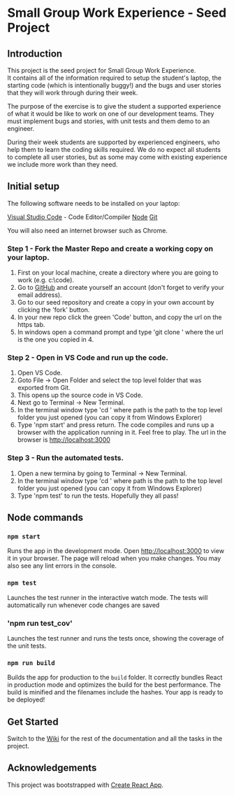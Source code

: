 # Small Group Work Experience - Seed Project

## Introduction

This project is the seed project for Small Group Work Experience.  
It contains all of the information required to setup the student's laptop, the starting code (which is intentionally buggy!) and the bugs and user stories that they will work through during their week.

The purpose of the exercise is to give the student a supported experience of what it would be like to work on one of our development teams.  They must implement bugs and stories, with unit tests and them demo to an engineer.  

During their week students are supported by experienced engineers, who help them to learn the coding skills required.  We do no expect all students to complete all user stories, but as some may come with existing experience we include more work than they need.

## Initial setup

The following software needs to be installed on your laptop:

[Visual Studio Code](https://code.visualstudio.com/) - Code Editor/Compiler
[Node](https://nodejs.org/en)
[Git](https://git-scm.com/)

You will also need an internet browser such as Chrome.

### Step 1 - Fork the Master Repo and create a working copy on your laptop.

1) First on your local machine, create a directory where you are going to work (e.g. c:\code).
2) Go to [GitHub](https://github.com/) and create yourself an account (don't forget to verify your email address).
3) Go to our seed repository and create a copy in your own account by clicking the 'fork' button.
4) In your new repo  click the green 'Code' button, and copy the url on the https tab.
5) In windows open a command prompt and type 'git clone <url>' where the url is the one you copied in 4.

### Step 2 - Open in VS Code and run up the code.

1) Open VS Code.
2) Goto File -> Open Folder and select the top level folder that was exported from Git.
3) This opens up the source code in VS Code.
4) Next go to Terminal -> New Terminal.
5) In the terminal window type 'cd <path>' where path is the path to the top level folder you just opened (you can copy it from Windows Explorer)
6) Type 'npm start' and press return.  The code compiles and runs up a browser with the application running in it.  Feel free to play.
   The url in the browser is [http://localhost:3000](http://localhost:3000)
### Step 3 - Run the automated tests.

1) Open a new termina by going to Terminal -> New Terminal.
2) In the terminal window type 'cd <path>' where path is the path to the top level folder you just opened (you can copy it from Windows Explorer)
3) Type 'npm test' to run the tests.  Hopefully they all pass!

## Node commands
### `npm start`  
Runs the app in the development mode.  Open [http://localhost:3000](http://localhost:3000) to view it in your browser.
The page will reload when you make changes.  You may also see any lint errors in the console.
### `npm test`
Launches the test runner in the interactive watch mode.  The tests will automatically run whenever code changes are saved
### 'npm run test_cov' 
Launches the test runner and runs the tests once, showing the coverage of the unit tests.
### `npm run build`
Builds the app for production to the `build` folder.  It correctly bundles React in production mode and optimizes the build for the best performance.
The build is minified and the filenames include the hashes. Your app is ready to be deployed!

## Get Started

Switch to the [Wiki](https://github.com/KfWorkExp/WorkExpMaster/wiki) for the rest of the documentation and all the tasks in the project.

## Acknowledgements

This project was bootstrapped with [Create React App](https://github.com/facebook/create-react-app).